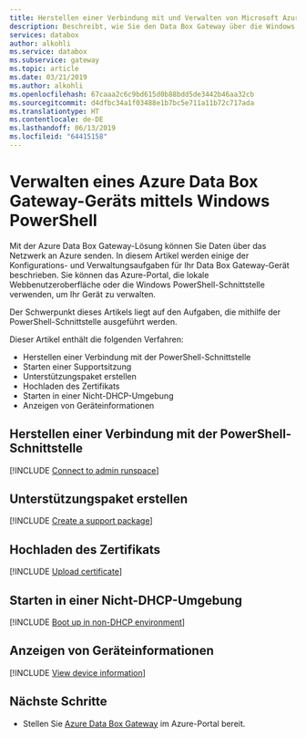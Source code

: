 ```yaml
---
title: Herstellen einer Verbindung mit und Verwalten von Microsoft Azure Data Box Gateway-Geräten über die Windows PowerShell-Schnittstelle | Microsoft-Dokumentation
description: Beschreibt, wie Sie den Data Box Gateway über die Windows PowerShell-Schnittstelle verbinden und dann verwalten.
services: databox
author: alkohli
ms.service: databox
ms.subservice: gateway
ms.topic: article
ms.date: 03/21/2019
ms.author: alkohli
ms.openlocfilehash: 67caaa2c6c9bd615d0b88bdd5de3442b46aa32cb
ms.sourcegitcommit: d4dfbc34a1f03488e1b7bc5e711a11b72c717ada
ms.translationtype: HT
ms.contentlocale: de-DE
ms.lasthandoff: 06/13/2019
ms.locfileid: "64415158"
---
```

# <a name="manage-an-azure-data-box-gateway-device-via-windows-powershell"></a>Verwalten eines Azure Data Box Gateway-Geräts mittels Windows PowerShell

Mit der Azure Data Box Gateway-Lösung können Sie Daten über das Netzwerk an Azure senden. In diesem Artikel werden einige der Konfigurations- und Verwaltungsaufgaben für Ihr Data Box Gateway-Gerät beschrieben. Sie können das Azure-Portal, die lokale Webbenutzeroberfläche oder die Windows PowerShell-Schnittstelle verwenden, um Ihr Gerät zu verwalten.

Der Schwerpunkt dieses Artikels liegt auf den Aufgaben, die mithilfe der PowerShell-Schnittstelle ausgeführt werden.

Dieser Artikel enthält die folgenden Verfahren:

- Herstellen einer Verbindung mit der PowerShell-Schnittstelle
- Starten einer Supportsitzung
- Unterstützungspaket erstellen
- Hochladen des Zertifikats
- Starten in einer Nicht-DHCP-Umgebung
- Anzeigen von Geräteinformationen

## <a name="connect-to-the-powershell-interface"></a>Herstellen einer Verbindung mit der PowerShell-Schnittstelle

[!INCLUDE [Connect to admin runspace](../../includes/data-box-edge-gateway-connect-minishell.md)]

## <a name="create-a-support-package"></a>Unterstützungspaket erstellen

[!INCLUDE [Create a support package](../../includes/data-box-edge-gateway-create-support-package.md)]

## <a name="upload-certificate"></a>Hochladen des Zertifikats

[!INCLUDE [Upload certificate](../../includes/data-box-edge-gateway-upload-certificate.md)]

## <a name="boot-up-in-non-dhcp-environment"></a>Starten in einer Nicht-DHCP-Umgebung

[!INCLUDE [Boot up in non-DHCP environment](../../includes/data-box-edge-gateway-boot-non-dhcp.md)]

## <a name="view-device-information"></a>Anzeigen von Geräteinformationen

[!INCLUDE [View device information](../../includes/data-box-edge-gateway-view-device-info.md)]

## <a name="next-steps"></a>Nächste Schritte

- Stellen Sie [Azure Data Box Gateway](data-box-gateway-deploy-prep.md) im Azure-Portal bereit.

